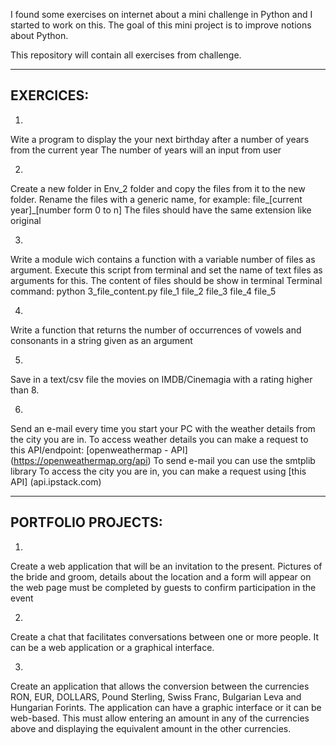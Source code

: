 I found some exercises on internet about a mini challenge in Python and I started to work on this.
The goal of this mini project is to improve notions about Python.

This repository will contain all exercises from challenge.

------------------------------
EXERCICES:
------------------------------

1. 
Wite a program to display the your next birthday after a number of years from the current year
The number of years will an input from user

2. 
Create a new folder in Env_2 folder and copy the files from it to the new folder.
Rename the files with a generic name, for example: file_[current year]_[number form 0 to n]
The files should have the same extension like original

3.
Write a module wich contains a function with a variable number of files as argument. 
Execute this script from terminal and set the name of text files as arguments for this.
The content of files should be show in terminal
Terminal command: python 3_file_content.py file_1 file_2 file_3 file_4 file_5

4.
Write a function that returns the number of occurrences of vowels and consonants in a string given as an argument

5. 
Save in a text/csv file the movies on IMDB/Cinemagia with a rating higher than 8.

6. 
Send an e-mail every time you start your PC with the weather details from the city you are in.
To access weather details you can make a request to this API/endpoint: [openweathermap - API]
(https://openweathermap.org/api)
To send e-mail you can use the smtplib library
To access the city you are in, you can make a request using [this API] (api.ipstack.com)


------------------------------
PORTFOLIO PROJECTS:
------------------------------

1. 
Create a web application that will be an invitation to the present. Pictures of the bride and groom, details about the location and a form will appear on the web page
must be completed by guests to confirm participation in the event

2. 
Create a chat that facilitates conversations between one or more people. It can be a web application or a graphical interface.

3. 
Create an application that allows the conversion between the currencies RON, EUR, DOLLARS, Pound Sterling, Swiss Franc, Bulgarian Leva and Hungarian Forints.
The application can have a graphic interface or it can be web-based. This must allow entering an amount in any of the currencies
above and displaying the equivalent amount in the other currencies.


